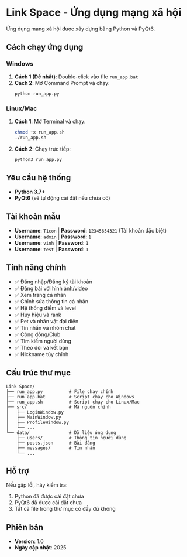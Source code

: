 # Link Space - Ứng dụng mạng xã hội

Ứng dụng mạng xã hội được xây dựng bằng Python và PyQt6.

## Cách chạy ứng dụng

### Windows
1. **Cách 1 (Dễ nhất)**: Double-click vào file `run_app.bat`
2. **Cách 2**: Mở Command Prompt và chạy:
   ```cmd
   python run_app.py
   ```

### Linux/Mac
1. **Cách 1**: Mở Terminal và chạy:
   ```bash
   chmod +x run_app.sh
   ./run_app.sh
   ```
2. **Cách 2**: Chạy trực tiếp:
   ```bash
   python3 run_app.py
   ```

## Yêu cầu hệ thống

- **Python 3.7+**
- **PyQt6** (sẽ tự động cài đặt nếu chưa có)

## Tài khoản mẫu

- **Username**: `T1con` | **Password**: `12345654321` (Tài khoản đặc biệt)
- **Username**: `admin` | **Password**: `1`
- **Username**: `vinh` | **Password**: `1`
- **Username**: `test` | **Password**: `1`

## Tính năng chính

- ✅ Đăng nhập/Đăng ký tài khoản
- ✅ Đăng bài với hình ảnh/video
- ✅ Xem trang cá nhân
- ✅ Chỉnh sửa thông tin cá nhân
- ✅ Hệ thống điểm và level
- ✅ Huy hiệu và rank
- ✅ Pet và nhân vật đại diện
- ✅ Tin nhắn và nhóm chat
- ✅ Cộng đồng/Club
- ✅ Tìm kiếm người dùng
- ✅ Theo dõi và kết bạn
- ✅ Nickname tùy chỉnh

## Cấu trúc thư mục

```
Link Space/
├── run_app.py          # File chạy chính
├── run_app.bat         # Script chạy cho Windows
├── run_app.sh          # Script chạy cho Linux/Mac
├── src/                # Mã nguồn chính
│   ├── LoginWindow.py
│   ├── MainWindow.py
│   ├── ProfileWindow.py
│   └── ...
└── data/               # Dữ liệu ứng dụng
    ├── users/          # Thông tin người dùng
    ├── posts.json      # Bài đăng
    ├── messages/       # Tin nhắn
    └── ...
```

## Hỗ trợ

Nếu gặp lỗi, hãy kiểm tra:
1. Python đã được cài đặt chưa
2. PyQt6 đã được cài đặt chưa
3. Tất cả file trong thư mục có đầy đủ không

## Phiên bản

- **Version**: 1.0
- **Ngày cập nhật**: 2025 